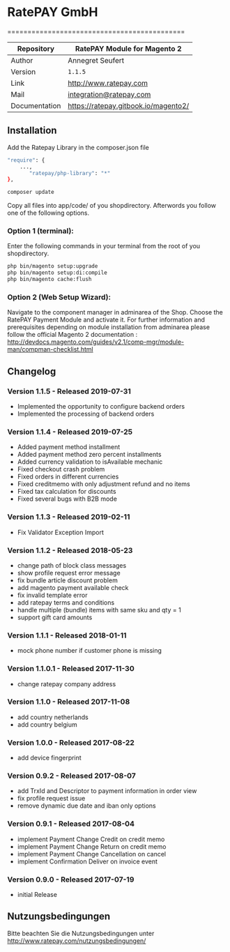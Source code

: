 # RatePAY GmbH
============================================

|Repository | RatePAY Module for Magento 2
|------|----------
|Author | Annegret Seufert
|Version | `1.1.5`
|Link | http://www.ratepay.com
|Mail | integration@ratepay.com
|Documentation | https://ratepay.gitbook.io/magento2/

## Installation
Add the Ratepay Library in the composer.json file
````bash
"require": {
    ...,
	   "ratepay/php-library": "*"
},
````
````bash
composer update
````
Copy all files into app/code/ of you shopdirectory.
Afterwords you follow one of the following options.

### Option 1 (terminal):
Enter the following commands in your terminal from the root of you shopdirectory.
````bash
php bin/magento setup:upgrade
php bin/magento setup:di:compile
php bin/magento cache:flush
````

### Option 2 (Web Setup Wizard):
Navigate to the component manager in adminarea of the Shop. Choose the RatePAY Payment Module and activate it.
For further information and prerequisites depending on module installation from adminarea please follow the official Magento 2 documentation : http://devdocs.magento.com/guides/v2.1/comp-mgr/module-man/compman-checklist.html

## Changelog

### Version 1.1.5 - Released 2019-07-31
* Implemented the opportunity to configure backend orders
* Implemented the processing of backend orders

### Version 1.1.4 - Released 2019-07-25
* Added payment method installment
* Added payment method zero percent installments
* Added currency validation to isAvailable mechanic
* Fixed checkout crash problem
* Fixed orders in different currencies
* Fixed creditmemo with only adjustment refund and no items
* Fixed tax calculation for discounts
* Fixed several bugs with B2B mode

### Version 1.1.3 - Released 2019-02-11
* Fix Validator Exception Import

### Version 1.1.2 - Released 2018-05-23
* change path of block class messages
* show profile request error message
* fix bundle article discount problem
* add magento payment available check
* fix invalid template error
* add ratepay terms and conditions
* handle multiple (bundle) items with same sku and qty = 1
* support gift card amounts

### Version 1.1.1 - Released 2018-01-11
* mock phone number if customer phone is missing

### Version 1.1.0.1 - Released 2017-11-30
* change ratepay company address

### Version 1.1.0 - Released 2017-11-08
* add country netherlands
* add country belgium

### Version 1.0.0 - Released 2017-08-22
* add device fingerprint

### Version 0.9.2 - Released 2017-08-07
* add TrxId and Descriptor to payment information in order view
* fix profile request issue
* remove dynamic due date and iban only options

### Version 0.9.1 - Released 2017-08-04
* implement Payment Change Credit on credit memo
* implement Payment Change Return on credit memo
* implement Payment Change Cancellation on cancel
* implement Confirmation Deliver on invoice event

### Version 0.9.0 - Released 2017-07-19
* initial Release

## Nutzungsbedingungen
Bitte beachten Sie die Nutzungsbedingungen unter http://www.ratepay.com/nutzungsbedingungen/

